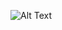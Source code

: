 

![Alt Text](https://github.com/pournimap/AndroidExamples/blob/main/NDK/JNI/MousePicker/WebToAndroidPicker.gif)
